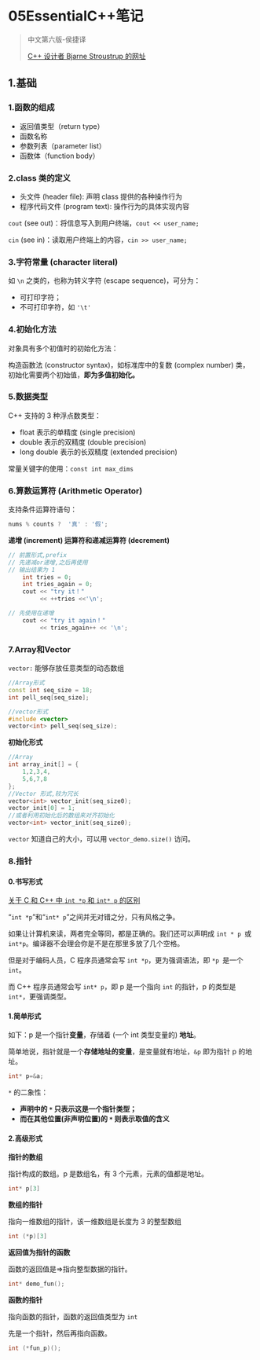 # 05EssentialC++笔记

> 中文第六版-侯捷译
>
> [C++ 设计者 Bjarne Stroustrup 的网址](https://www.stroustrup.com/index.html)

## 1.基础

### 1.函数的组成

- 返回值类型（return type）
- 函数名称
- 参数列表（parameter list）
- 函数体（function body）

### 2.class 类的定义

- 头文件 (header file): 声明 class 提供的各种操作行为
- 程序代码文件 (program text): 操作行为的具体实现内容

`cout` (see out)：将信息写入到用户终端，`cout << user_name;`

`cin` (see in)：读取用户终端上的内容，`cin >> user_name;`

### 3.字符常量 (character literal)

如 `\n` 之类的，也称为转义字符 (escape sequence)，可分为：

- 可打印字符；
- 不可打印字符，如 `'\t'`

### 4.初始化方法

对象具有多个初值时的初始化方法：

构造函数法 (constructor syntax)，如标准库中的复数 (complex number) 类，初始化需要两个初始值，**即为多值初始化。**

### 5.数据类型

C++ 支持的 3 种浮点数类型：

- float 表示的单精度 (single precision)
- double 表示的双精度 (double precision)
- long double 表示的长双精度 (extended precision)

常量关键字的使用：`const int max_dims`

### 6.算数运算符 (Arithmetic Operator)

支持条件运算符语句：

```c++
nums % counts ?  '真' : '假';
```

**递增 (increment) 运算符和递减运算符 (decrement)**

```c++
// 前置形式,prefix
// 先递减or递增,之后再使用
// 输出结果为 1
    int tries = 0;
    int tries_again = 0;
    cout << "try it！"
         << ++tries <<'\n';

// 先使用在递增  
    cout << "try it again！"
         << tries_again++ << '\n';
```

### 7.Array和Vector

`vector:` 能够存放任意类型的动态数组

```c++
//Array形式
const int seq_size = 18;
int pell_seq[seq_size];

//vector形式
#include <vector>
vector<int> pell_seq(seq_size);
```

**初始化形式**

```c++
//Array
int array_init[] = {
    1,2,3,4,
    5,6,7,8
};
//Vector 形式,较为冗长
vector<int> vector_init(seq_size0);
vector_init[0] = 1;
//或者利用初始化后的数组来对齐初始化
vector<int> vector_init(seq_size0);
```

`vector` 知道自己的大小，可以用 `vector_demo.size()` 访问。

### 8.指针

#### 0.书写形式

[关于 C 和 C++ 中 `int *p` 和 `int* p` 的区别](https://www.stroustrup.com/bstechfaq.htm)

“`int *p`”和“`int* p`”之间并无对错之分，只有风格之争。

如果让计算机来读，两者完全等同，都是正确的。我们还可以声明成 `int * p `或 `int*p`。编译器不会理会你是不是在那里多放了几个空格。

但是对于编码人员，C 程序员通常会写 `int *p`，更为强调语法，即  `*p `是一个 `int`。

而 C++ 程序员通常会写 `int* p`，即 p 是一个指向 `int` 的指针，p 的类型是 `int*`，更强调类型。

#### 1.简单形式

如下：p 是一个指针**变量**，存储着 (一个 int 类型变量的) **地址**。

简单地说，指针就是一个**存储地址的变量**，是变量就有地址，`&p` 即为指针 p 的地址。

```c++
int* p=&a;
```

`*` 的二象性：

- **声明中的 `*` 只表示这是一个指针类型；**
- **而在其他位置(非声明位置)的 `*` 则表示取值的含义**

#### 2.高级形式

**指针的数组**

指针构成的数组。p 是数组名，有 3 个元素，元素的值都是地址。

```c++
int* p[3]
```

**数组的指针**

指向一维数组的指针，该一维数组是长度为 3 的整型数组

```c++
int (*p)[3]
```

**返回值为指针的函数**

函数的返回值是=>指向整型数据的指针。

```c++
int* demo_fun();
```

**函数的指针**

指向函数的指针，函数的返回值类型为 `int`

先是一个指针，然后再指向函数。

```c++
int (*fun_p)();
```

















